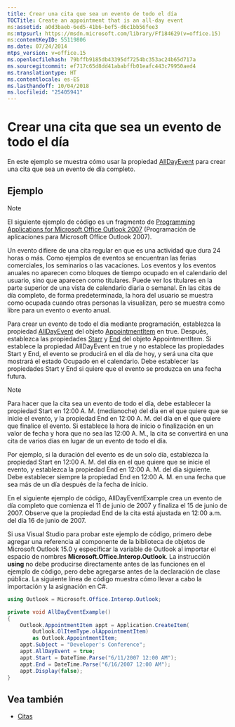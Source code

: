 ```yaml
---
title: Crear una cita que sea un evento de todo el día
TOCTitle: Create an appointment that is an all-day event
ms:assetid: a0d3baeb-6ed5-41b6-bef5-d6c1bb56fee3
ms:mtpsurl: https://msdn.microsoft.com/library/Ff184629(v=office.15)
ms:contentKeyID: 55119806
ms.date: 07/24/2014
mtps_version: v=office.15
ms.openlocfilehash: 79bffb9185db43395df7254bc353ac24b65d717a
ms.sourcegitcommit: ef717c65d8dd41ababffb01eafc443c79950aed4
ms.translationtype: HT
ms.contentlocale: es-ES
ms.lasthandoff: 10/04/2018
ms.locfileid: "25405941"
---
```

# <a name="create-an-appointment-that-is-an-all-day-event"></a>Crear una cita que sea un evento de todo el día

En este ejemplo se muestra cómo usar la propiedad [AllDayEvent](https://msdn.microsoft.com/library/bb610279\(v=office.15\)) para crear una cita que sea un evento de día completo.

## <a name="example"></a>Ejemplo

> [!NOTE] 
> El siguiente ejemplo de código es un fragmento de [Programming Applications for Microsoft Office Outlook 2007](https://www.amazon.com/gp/product/0735622493?ie=UTF8&tag=msmsdn-20&linkCode=as2&camp=1789&creative=9325&creativeASIN=0735622493) (Programación de aplicaciones para Microsoft Office Outlook 2007).

Un evento difiere de una cita regular en que es una actividad que dura 24 horas o más. Como ejemplos de eventos se encuentran las ferias comerciales, los seminarios o las vacaciones. Los eventos y los eventos anuales no aparecen como bloques de tiempo ocupado en el calendario del usuario, sino que aparecen como titulares. Puede ver los titulares en la parte superior de una vista de calendario diaria o semanal. En las citas de día completo, de forma predeterminada, la hora del usuario se muestra como ocupada cuando otras personas la visualizan, pero se muestra como libre para un evento o evento anual.

Para crear un evento de todo el día mediante programación, establezca la propiedad [AllDayEvent](https://msdn.microsoft.com/library/bb610279\(v=office.15\)) del objeto [AppointmentItem](https://msdn.microsoft.com/library/bb645611\(v=office.15\)) en true. Después, establezca las propiedades [Starr](https://msdn.microsoft.com/library/bb647263\(v=office.15\)) y [End](https://msdn.microsoft.com/library/bb623715\(v=office.15\)) del objeto AppointmentItem. Si establece la propiedad AllDayEvent en true y no establece las propiedades Start y End, el evento se producirá en el día de hoy, y será una cita que mostrará el estado Ocupado en el calendario. Debe establecer las propiedades Start y End si quiere que el evento se produzca en una fecha futura.

> [!NOTE]
> Para hacer que la cita sea un evento de todo el día, debe establecer la propiedad Start en 12:00 A. M. (medianoche) del día en el que quiere que se inicie el evento, y la propiedad End en 12:00 A. M. del día en el que quiere que finalice el evento. Si establece la hora de inicio o finalización en un valor de fecha y hora que no sea las 12:00 A. M., la cita se convertirá en una cita de varios días en lugar de un evento de todo el día. 
>
> Por ejemplo, si la duración del evento es de un solo día, establezca la propiedad Start en 12:00 A. M. del día en el que quiere que se inicie el evento, y establezca la propiedad End en 12:00 A. M. del día siguiente. Debe establecer siempre la propiedad End en 12:00 A. M. en una fecha que sea más de un día después de la fecha de inicio.

En el siguiente ejemplo de código, AllDayEventExample crea un evento de día completo que comienza el 11 de junio de 2007 y finaliza el 15 de junio de 2007. Observe que la propiedad End de la cita está ajustada en 12:00 a.m. del día 16 de junio de 2007.

Si usa Visual Studio para probar este ejemplo de código, primero debe agregar una referencia al componente de la biblioteca de objetos de Microsoft Outlook 15.0 y especificar la variable de Outlook al importar el espacio de nombres **Microsoft.Office.Interop.Outlook**. La instrucción **using** no debe producirse directamente antes de las funciones en el ejemplo de código, pero debe agregarse antes de la declaración de clase pública. La siguiente línea de código muestra cómo llevar a cabo la importación y la asignación en C\#.

```csharp
using Outlook = Microsoft.Office.Interop.Outlook;
```

```csharp
private void AllDayEventExample()
{
    Outlook.AppointmentItem appt = Application.CreateItem(
        Outlook.OlItemType.olAppointmentItem)
        as Outlook.AppointmentItem;
    appt.Subject = "Developer's Conference";
    appt.AllDayEvent = true;
    appt.Start = DateTime.Parse("6/11/2007 12:00 AM");
    appt.End = DateTime.Parse("6/16/2007 12:00 AM");
    appt.Display(false);
}
```

## <a name="see-also"></a>Vea también

- [Citas](appointments.md)

